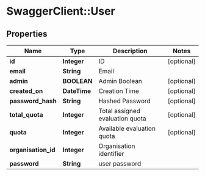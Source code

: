 # SwaggerClient::User

## Properties
Name | Type | Description | Notes
------------ | ------------- | ------------- | -------------
**id** | **Integer** | ID | [optional] 
**email** | **String** | Email | 
**admin** | **BOOLEAN** | Admin Boolean | [optional] 
**created_on** | **DateTime** | Creation Time | [optional] 
**password_hash** | **String** | Hashed Password | [optional] 
**total_quota** | **Integer** | Total assigned evaluation quota | [optional] 
**quota** | **Integer** | Available evaluation quota | [optional] 
**organisation_id** | **Integer** | Organisation identifier | 
**password** | **String** | user password | 


